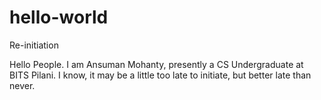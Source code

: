 # hello-world
Re-initiation


Hello People. I am Ansuman Mohanty, presently a CS Undergraduate at BITS Pilani.
I know, it may be a little too late to initiate, but better late than never. 
